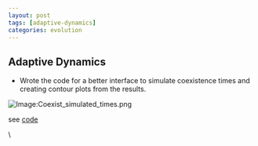 ```yaml
---
layout: post
tags: [adaptive-dynamics]
categories: evolution
---
```






 





Adaptive Dynamics
-----------------

-   Wrote the code for a better interface to simulate coexistence times
    and creating contour plots from the results.

![Image:Coexist\_simulated\_times.png](http://openwetware.org/images/6/62/Coexist_simulated_times.png)

see
[code](http://github.com/cboettig/AdaptiveDynamics/blob/4d45eb416aac48221574b6eb782c80bbec885c12/demos/coexist_demo.R "http://github.com/cboettig/AdaptiveDynamics/blob/4d45eb416aac48221574b6eb782c80bbec885c12/demos/coexist_demo.R")

\

